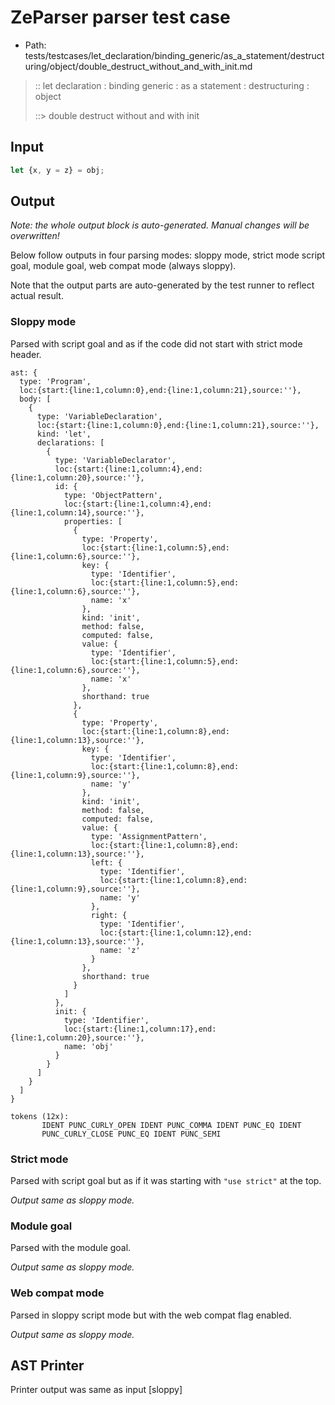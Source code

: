 # ZeParser parser test case

- Path: tests/testcases/let_declaration/binding_generic/as_a_statement/destructuring/object/double_destruct_without_and_with_init.md

> :: let declaration : binding generic : as a statement : destructuring : object
>
> ::> double destruct without and with init

## Input

`````js
let {x, y = z} = obj;
`````

## Output

_Note: the whole output block is auto-generated. Manual changes will be overwritten!_

Below follow outputs in four parsing modes: sloppy mode, strict mode script goal, module goal, web compat mode (always sloppy).

Note that the output parts are auto-generated by the test runner to reflect actual result.

### Sloppy mode

Parsed with script goal and as if the code did not start with strict mode header.

`````
ast: {
  type: 'Program',
  loc:{start:{line:1,column:0},end:{line:1,column:21},source:''},
  body: [
    {
      type: 'VariableDeclaration',
      loc:{start:{line:1,column:0},end:{line:1,column:21},source:''},
      kind: 'let',
      declarations: [
        {
          type: 'VariableDeclarator',
          loc:{start:{line:1,column:4},end:{line:1,column:20},source:''},
          id: {
            type: 'ObjectPattern',
            loc:{start:{line:1,column:4},end:{line:1,column:14},source:''},
            properties: [
              {
                type: 'Property',
                loc:{start:{line:1,column:5},end:{line:1,column:6},source:''},
                key: {
                  type: 'Identifier',
                  loc:{start:{line:1,column:5},end:{line:1,column:6},source:''},
                  name: 'x'
                },
                kind: 'init',
                method: false,
                computed: false,
                value: {
                  type: 'Identifier',
                  loc:{start:{line:1,column:5},end:{line:1,column:6},source:''},
                  name: 'x'
                },
                shorthand: true
              },
              {
                type: 'Property',
                loc:{start:{line:1,column:8},end:{line:1,column:13},source:''},
                key: {
                  type: 'Identifier',
                  loc:{start:{line:1,column:8},end:{line:1,column:9},source:''},
                  name: 'y'
                },
                kind: 'init',
                method: false,
                computed: false,
                value: {
                  type: 'AssignmentPattern',
                  loc:{start:{line:1,column:8},end:{line:1,column:13},source:''},
                  left: {
                    type: 'Identifier',
                    loc:{start:{line:1,column:8},end:{line:1,column:9},source:''},
                    name: 'y'
                  },
                  right: {
                    type: 'Identifier',
                    loc:{start:{line:1,column:12},end:{line:1,column:13},source:''},
                    name: 'z'
                  }
                },
                shorthand: true
              }
            ]
          },
          init: {
            type: 'Identifier',
            loc:{start:{line:1,column:17},end:{line:1,column:20},source:''},
            name: 'obj'
          }
        }
      ]
    }
  ]
}

tokens (12x):
       IDENT PUNC_CURLY_OPEN IDENT PUNC_COMMA IDENT PUNC_EQ IDENT
       PUNC_CURLY_CLOSE PUNC_EQ IDENT PUNC_SEMI
`````

### Strict mode

Parsed with script goal but as if it was starting with `"use strict"` at the top.

_Output same as sloppy mode._

### Module goal

Parsed with the module goal.

_Output same as sloppy mode._

### Web compat mode

Parsed in sloppy script mode but with the web compat flag enabled.

_Output same as sloppy mode._

## AST Printer

Printer output was same as input [sloppy]
